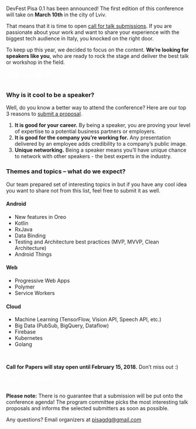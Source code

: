 DevFest Pisa 0.1 has been announced! The first edition of this conference will take on **March 10th** in the city of Lviv.

That means that it is time to open [call for talk submissions](http://bit.ly/dfpi17-c4p). If you are passionate about your work and want to share your experience with the biggest tech audience in Italy, you knocked on the right door.

To keep up this year, we decided to focus on the content. **We’re looking for speakers like you**, who are ready to rock the stage and deliver the best talk or workshop in the field.
<div class="text-center">
<a href="http://bit.ly/dfpi17-c4p" target="_blank" class="style-scope header-content" style="color: white; ">
  <paper-button class="primary style-scope header-content x-scope paper-button-0" raised="" role="button" tabindex="0" animated="" aria-disabled="false" elevation="1">Submit a proposal</paper-button>
</a>
</div>

<br/>

### Why is it cool to be a speaker?

Well, do you know a better way to attend the conference? Here are our top 3 reasons to [submit a proposal](http://bit.ly/dfpi17-c4p).

1. **It is good for your career.** By being a speaker, you are proving your level of expertise to a potential business partners or employers.
2. **It is good for the company you’re working for.** Any presentation delivered by an employee adds credibility to a company’s public image.
3. **Unique networking.** Being a speaker means you’ll have unique chance to network with other speakers - the best experts in the industry.

### Themes and topics – what do we expect?

Our team prepared set of interesting topics in but if you have any cool idea you want to share not from this list, feel free to submit it as well.

#### Android
* New features in Oreo
* Kotlin
* RxJava
* Data Binding
* Testing and Architecture best practices (MVP, MVVP, Clean Architecture)
* Android Things

#### Web
* Progressive Web Apps
* Polymer
* Service Workers

#### Cloud
* Machine Learning (TensorFlow, Vision API, Speech API, etc.)
* Big Data (PubSub, BigQuery, Dataflow)
* Firebase
* Kubernetes
* Golang

<br/>

**Call for Papers will stay open until February 15, 2018.** Don’t miss out :)

<div class="text-center">
<a href="http://bit.ly/dfpi17-c4p" target="_blank" class="style-scope header-content" style="color: white; ">
  <paper-button class="primary style-scope header-content x-scope paper-button-0" raised="" role="button" tabindex="0" animated="" aria-disabled="false" elevation="1">Submit a proposal</paper-button>
</a>
</div>
<br/>

**Please note:** There is no guarantee that a submission will be put onto the conference agenda! The program committee picks the most interesting talk proposals and informs the selected submitters as soon as possible.

Any questions? Email organizers at [pisagdg@gmail.com](mailto:pisagdg@gmail.com)



